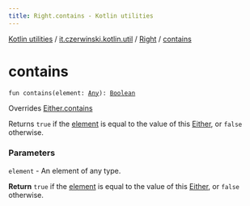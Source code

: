```yaml
---
title: Right.contains - Kotlin utilities
---
```


[Kotlin utilities](../../index.html) / [it.czerwinski.kotlin.util](../index.html) / [Right](index.html) / [contains](./contains.html)

# contains

`fun contains(element: `[`Any`](https://kotlinlang.org/api/latest/jvm/stdlib/kotlin/-any/index.html)`): `[`Boolean`](https://kotlinlang.org/api/latest/jvm/stdlib/kotlin/-boolean/index.html)

Overrides [Either.contains](../-either/contains.html)

Returns `true` if the [element](../-either/contains.html#it.czerwinski.kotlin.util.Either$contains(kotlin.Any)/element) is equal to the value of this [Either](../-either/index.html), or `false` otherwise.

### Parameters

`element` - An element of any type.

**Return**
`true` if the [element](../-either/contains.html#it.czerwinski.kotlin.util.Either$contains(kotlin.Any)/element) is equal to the value of this [Either](../-either/index.html), or `false` otherwise.

